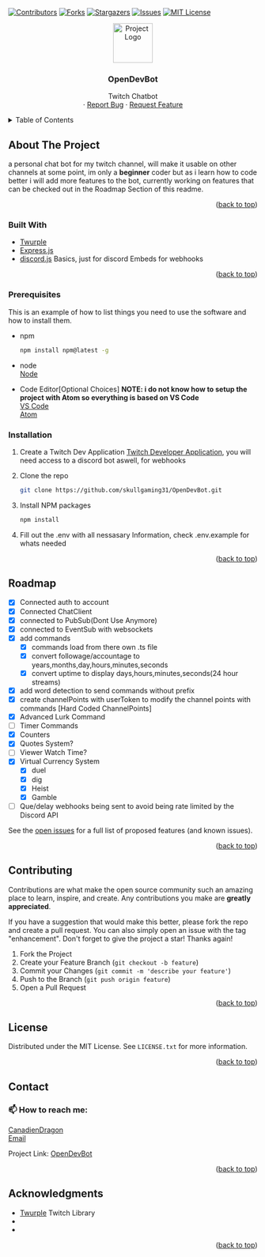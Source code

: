 <div id="top"></div>
<!--
*** Thanks for checking out the Best-README-Template. If you have a suggestion
*** that would make this better, please fork the repo and create a pull request
*** or simply open an issue with the tag "enhancement".
*** Don't forget to give the project a star!
*** Thanks again! Now go create something AMAZING! :D
-->

<!-- PROJECT SHIELDS -->
<!--
*** I'm using markdown "reference style" links for readability.
*** Reference links are enclosed in brackets [ ] instead of parentheses ( ).
*** See the bottom of this document for the declaration of the reference variables
*** for contributors-url, forks-url, etc. This is an optional, concise syntax you may use.
*** https://www.markdownguide.org/basic-syntax/#reference-style-links
-->

<!-- 
BOT- https://id.twitch.tv/oauth2/authorize?response_type=code&client_id=dieihxdt0wezh4kgveyiogn3sjii5p&redirect_uri=http://localhost:3001/api/auth/twitch/callback&scope=chat%3Aedit%20chat%3Aread%20moderation%3Aread
USER- https://id.twitch.tv/oauth2/authorize?response_type=code&client_id=dieihxdt0wezh4kgveyiogn3sjii5p&redirect_uri=http://localhost:3001/api/auth/twitch/callback&scope=bits%3Aread%20channel%3Aedit%3Acommercial%20channel%3Amanage%3Abroadcast%20channel%3Amanage%3Apolls%20channel%3Amanage%3Apredictions%20channel%3Amanage%3Aredemptions%20channel%3Amanage%3Aschedule%20channel%3Amanage%3Amoderators%20channel%3Amanage%3Araids%20channel%3Amanage%3Avips%20channel%3Aread%3Avips%20channel%3Aread%3Apolls%20channel%3Aread%3Apredictions%20channel%3Aread%3Aredemptions%20channel%3Aread%3Aeditors%20channel%3Aread%3Agoals%20channel%3Aread%3Ahype_train%20channel%3Aread%3Asubscriptions%20channel_subscriptions%20clips%3Aedit%20moderation%3Aread%20moderator%3Amanage%3Aautomod%20moderator%3Amanage%3Ashield_mode%20moderator%3Amanage%3Ashoutouts%20moderator%3Aread%3Ashoutouts%20moderator%3Aread%3Afollowers%20moderator%3Aread%3Ashield_mode%20user%3Aedit%20user%3Aedit%3Afollows%20user%3Amanage%3Ablocked_users%20user%3Aread%3Ablocked_users%20user%3Aread%3Abroadcast%20user%3Aread%3Aemail%20user%3Aread%3Afollows%20user%3Aread%3Asubscriptions%20user%3Aedit%3Abroadcast%20moderator%3Amanage%3Achat_messages%20moderator%3Amanage%3Abanned_users
-->

<!-- bot scopes- chat:edit chat:read moderation:read -->

<!-- 
USER SCOPES-
bits:read channel:edit:commercial channel:manage:broadcast channel:manage:polls channel:manage:predictions channel:manage:redemptions channel:manage:schedule channel:manage:moderators channel:manage:raids channel:manage:vips channel:read:vips channel:read:polls channel:read:predictions channel:read:redemptions channel:read:editors channel:read:goals channel:read:hype_train channel:read:subscriptions channel_subscriptions clips:edit moderation:read moderator:manage:automod moderator:manage:shield_mode moderator:manage:shoutouts moderator:read:shoutouts moderator:read:followers moderator:read:shield_mode user:edit user:edit:follows user:manage:blocked_users user:read:blocked_users user:read:broadcast user:read:email user:read:follows user:read:subscriptions user:edit:broadcast moderator:manage:chat_messages moderator:manage:banned_users
-->

[![Contributors][contributors-shield]][contributors-url]
[![Forks][forks-shield]][forks-url]
[![Stargazers][stars-shield]][stars-url]
[![Issues][issues-shield]][issues-url]
[![MIT License][license-shield]][license-url]

<!-- PROJECT LOGO -->
<div align="center">
  <a href="https://github.com/skullgaming31/OpenDevBot">
    <img src="./public/assets/images/OpenDevBot.png" alt="Project Logo" width="80" height="80">
  </a>

<h3 align="center">OpenDevBot</h3>

  <p align="center">
    Twitch Chatbot<br>
    ·
    <a href="https://github.com/skullgaming31/OpenDevBot/issues">Report Bug</a>
    ·
    <a href="https://github.com/skullgaming31/OpenDevBot/issues">Request Feature</a>
  </p>
</div>

<!-- TABLE OF CONTENTS -->
<details>
  <summary>Table of Contents</summary>
  <ol>
    <li>
      <a href="#about-the-project">About The Project</a>
      <ul>
        <li><a href="#built-with">Built With</a></li>
      </ul>
    </li>
    <li>
      <a href="#getting-started">Getting Started</a>
      <ul>
        <li><a href="#prerequisites">Prerequisites</a></li>
        <li><a href="#installation">Installation</a></li>
      </ul>
    </li>
    <li><a href="#usage">Usage</a></li>
    <li><a href="#roadmap">Roadmap</a></li>
    <li><a href="#contributing">Contributing</a></li>
    <li><a href="#license">License</a></li>
    <li><a href="#contact">Contact</a></li>
    <li><a href="#acknowledgments">Acknowledgments</a></li>
  </ol>
</details>

<!-- ABOUT THE PROJECT -->
## About The Project

<!-- [![Product Name Screen Shot][product-screenshot]](https://example.com) -->

a personal chat bot for my twitch channel, will make it usable on other channels at some point, im only a <strong>beginner</strong> coder but as i learn how to code better i will add more features to the bot, currently working on features that can be checked out in the Roadmap Section of this readme.

<p align="right">(<a href="#top">back to top</a>)</p>

### Built With

* [Twurple](https://twurple.js.org/)
* [Express.js](https://expressjs.com/)
* [discord.js](https://discord.js.org/) Basics, just for discord Embeds for webhooks

<p align="right">(<a href="#top">back to top</a>)</p>

<!-- GETTING STARTED -->
<!-- ## Getting Started -->

<!-- This is an example of how you may give instructions on setting up your project locally.
To get a local copy up and running follow these simple example steps. -->

### Prerequisites

This is an example of how to list things you need to use the software and how to install them.

* npm

  ```sh
  npm install npm@latest -g
  ```

* node<br>
  [Node](https://nodejs.org)
  
* Code Editor[Optional Choices] <strong>NOTE: i do not know how to setup the project with Atom so everything is based on VS Code</strong><br>
  [VS Code](https://code.visualstudio.com)<br>
  [Atom](https://atom.io)<br>

### Installation

1. Create a Twitch Dev Application [Twitch Developer Application](https://dev.twitch.tv/console), you will need access to a discord bot aswell, for webhooks
2. Clone the repo

   ```sh
   git clone https://github.com/skullgaming31/OpenDevBot.git
   ```

3. Install NPM packages

   ```sh
   npm install
   ```

4. Fill out the .env with all nessasary Information, check .env.example for whats needed

<p align="right">(<a href="#top">back to top</a>)</p>

<!-- USAGE EXAMPLES -->
<!-- ## Usage

<p align="right">(<a href="#top">back to top</a>)</p> -->

<!-- ROADMAP -->
## Roadmap

* [x] Connected auth to account
* [x] Connected ChatClient
* [x] connected to PubSub(Dont Use Anymore)
* [x] connected to EventSub with websockets
* [x] add commands
  * [x] commands load from there own .ts file
  * [x] convert followage/accountage to years,months,day,hours,minutes,seconds
  * [x] convert uptime to display days,hours,minutes,seconds(24 hour streams)
* [x] add word detection to send commands without prefix
* [x] create channelPoints with userToken to modify the channel points with commands [Hard Coded ChannelPoints]
* [x] Advanced Lurk Command
* [ ] Timer Commands
* [x] Counters
* [x] Quotes System?
* [ ] Viewer Watch Time?
* [x] Virtual Currency System
  * [x] duel
  * [x] dig
  * [x] Heist
  * [x] Gamble
* [ ] Que/delay webhooks being sent to avoid being rate limited by the Discord API

See the [open issues](https://github.com/skullgaming31/OpenDevBot/issues) for a full list of proposed features (and known issues).

<p align="right">(<a href="#top">back to top</a>)</p>

<!-- CONTRIBUTING -->
## Contributing

Contributions are what make the open source community such an amazing place to learn, inspire, and create. Any contributions you make are **greatly appreciated**.

If you have a suggestion that would make this better, please fork the repo and create a pull request. You can also simply open an issue with the tag "enhancement".
Don't forget to give the project a star! Thanks again!

1. Fork the Project
2. Create your Feature Branch (`git checkout -b feature`)
3. Commit your Changes (`git commit -m 'describe your feature'`)
4. Push to the Branch (`git push origin feature`)
5. Open a Pull Request

<p align="right">(<a href="#top">back to top</a>)</p>

<!-- LICENSE -->
## License

Distributed under the MIT License. See `LICENSE.txt` for more information.

<p align="right">(<a href="#top">back to top</a>)</p>

<!-- CONTACT -->
## Contact

<h3>📫 How to reach me:</h3>

[CanadienDragon](https://twitter.com/canadiendragon)<br />
[Email](skullgamingg31@gmail.com)

Project Link: [OpenDevBot](https://github.com/skullgaming31/OpenDevBot)

<p align="right">(<a href="#top">back to top</a>)</p>

<!-- ACKNOWLEDGMENTS -->
## Acknowledgments

* [Twurple](https://twurple.js.org/) Twitch Library
* []()
* []()

<p align="right">(<a href="#top">back to top</a>)</p>

<!-- MARKDOWN LINKS & IMAGES -->
<!-- https://www.markdownguide.org/basic-syntax/#reference-style-links -->
[contributors-shield]: https://img.shields.io/github/contributors/SkullGaming31/OpenDevBot.svg?style=for-the-badge
[contributors-url]: https://github.com/SkullGaming31/skullbot/graphs/contributors
[forks-shield]: https://img.shields.io/github/forks/SkullGaming31/OpenDevBot.svg?style=for-the-badge
[forks-url]: https://github.com/SkullGaming31/OpenDevBot/network/members
[stars-shield]: https://img.shields.io/github/stars/SkullGaming31/OpenDevBot.svg?style=for-the-badge
[stars-url]: https://github.com/SkullGaming31/OpenDevBot/stargazers
[issues-shield]: https://img.shields.io/github/issues/SkullGaming31/OpenDevBot.svg?style=for-the-badge
[issues-url]: https://github.com/SkullGaming31/OpenDevBot/issues
[license-shield]: https://img.shields.io/github/license/SkullGaming31/OpenDevBot.svg?style=for-the-badge
[license-url]: https://github.com/SkullGaming31/OpenDevBot/blob/master/LICENSE